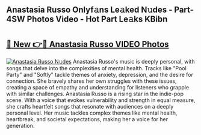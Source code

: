 ## Anastasia Russo Onlyf𝚊ns Le𝚊ked N𝚞des - Part-4SW Photos Video - Hot Part Le𝚊ks KBibn

# <h2><a href="http://ac42486.deff.icu/?id=Anastasia+Russo">🔗 New 👉🔴 Anastasia Russo VIDEO Photos</a></h2>

[![Anastasia Russo N𝚞des](https://i.imgur.com/rIISA9y.gif)](http://ac42486.deff.icu/?id=Anastasia+Russo)
Anastasia Russo's music is deeply personal, with songs that delve into the complexities of mental health. Tracks like "Pool Party" and "Softly" tackle themes of anxiety, depression, and the desire for connection. She bravely shares her own struggles with these issues, creating a space of empathy and understanding for listeners who grapple with similar challenges. Anastasia Russo is a rising star in the indie-pop scene. With a voice that evokes vulnerability and strength in equal measure, she crafts heartfelt songs that resonate with audiences on a deeply personal level. Her music tackles complex themes like mental health, heartbreak, and societal expectations, making her a voice for her generation.
